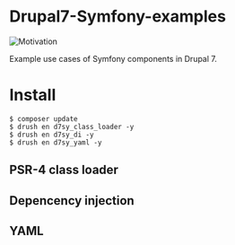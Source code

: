 Drupal7-Symfony-examples
========================

![Motivation](http://intellectualcramps.files.wordpress.com/2010/04/chuckhappy2.png)

Example use cases of Symfony components in Drupal 7.

# Install
```
$ composer update
$ drush en d7sy_class_loader -y
$ drush en d7sy_di -y
$ drush en d7sy_yaml -y
```


PSR-4 class loader
------------------


Depencency injection
--------------------


YAML
----
